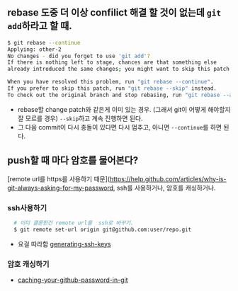 
## rebase 도중 더 이상 confilict 해결 할 것이 없는데 `git add`하라고 할 때.

```bash
$ git rebase --continue
Applying: other-2
No changes - did you forget to use 'git add'?
If there is nothing left to stage, chances are that something else
already introduced the same changes; you might want to skip this patch.

When you have resolved this problem, run "git rebase --continue".
If you prefer to skip this patch, run "git rebase --skip" instead.
To check out the original branch and stop rebasing, run "git rebase --abort".
```

- rebase할 change patch와 같은게 이미 있는 경우. (그래서 git이 어떻게 해야할지 잘 모르를 경우)
`--skip`하고 계속 진행하면 된다.
- 그 다음 commit이 다시 충돌이 있다면 다시 멈추고, 아니면 `--continue`를 하면 된다.


## push할 때 마다 암호를 물어본다?

[remote url를 https를 사용하기 때문](https://help.github.com/articles/why-is-git-always-asking-for-my-password, ssh를 사용하거나, 암호를 캐싱하거나.

### ssh사용하기

```bash
  # 이미 클론한건 remote url를  ssh로 바꾸기.
  $ git remote set-url origin git@github.com:user/repo.git
```

- 요걸 따라함 [generating-ssh-keys](https://help.github.com/articles/generating-ssh-keys/)

### 암호 캐싱하기

- [caching-your-github-password-in-git](https://help.github.com/articles/caching-your-github-password-in-git/)



